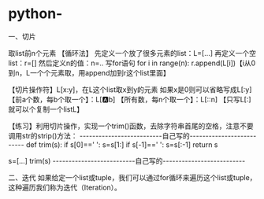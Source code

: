 # python-

一、切片

取list前n个元素
【循环法】
先定义一个放了很多元素的list：L=[...]
再定义一个空list：r=[]
然后定义n的值：n=..
写for语句
for i in range(n):
   r.append(L[i])【i从0到n，L一个个元素取，用append加到r这个list里面】
   
【切片操作符】L[x:y]，在L这个list取x到y的元素
如果x是0则可以省略写成L[:y]
【前a个数，每b个取一个】：L[:a:b]
【所有数，每n个取一个】：L[::n]
【只写L[:]就可以个复制一个listL】

【练习】利用切片操作，实现一个trim()函数，去除字符串首尾的空格，注意不要调用str的strip()方法：
--------------------------自己写的--------------------------
def trim(s):
   if s[0]==' ':
      s=s[1:]
   if s[-1]==' ':
      s=s[:-1]
   return s

s=[...]
trim(s)
--------------------------自己写的--------------------------

二、迭代
如果给定一个list或tuple，我们可以通过for循环来遍历这个list或tuple，这种遍历我们称为迭代（Iteration）。






